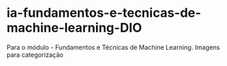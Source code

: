 # ia-fundamentos-e-tecnicas-de-machine-learning-DIO
Para o módulo - Fundamentos e Técnicas de Machine Learning. Imagens para categorização
